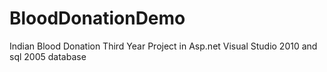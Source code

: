 # BloodDonationDemo
Indian Blood Donation Third Year Project in Asp.net Visual Studio 2010 and sql 2005 database
